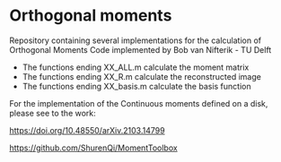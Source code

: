 # Orthogonal moments
Repository containing several implementations for the calculation of Orthogonal Moments
Code implemented by Bob van Nifterik - TU Delft 

- The functions ending XX_ALL.m calculate the moment matrix
- The functions ending XX_R.m calculate the reconstructed image
- The functions ending XX_basis.m calculate the basis function 



For the implementation of the Continuous moments defined on a disk, please see to the work:

https://doi.org/10.48550/arXiv.2103.14799

https://github.com/ShurenQi/MomentToolbox
